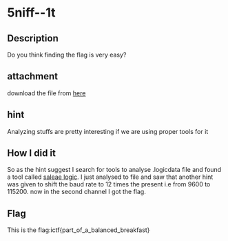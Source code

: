 # 5niff--1t
## Description
Do you think finding the flag is very easy?
## attachment
download the file from [here](https://traboda-arena-36.s3.amazonaws.com/files/attachments/file_1_a1f472bc-339b-48ce-a2f9-eca89a270cc9.logicdata?X-Amz-Algorithm=AWS4-HMAC-SHA256&X-Amz-Credential=AKIA6GUFVMV6HO3NYL6Z%2F20220630%2Fap-south-1%2Fs3%2Faws4_request&X-Amz-Date=20220630T144650Z&X-Amz-Expires=3600&X-Amz-SignedHeaders=host&X-Amz-Signature=5c7ab73d0a9183517c4f14fb8b61685d171fd1bb8afc8b67f4338febbaa433a6)
## hint
Analyzing stuffs are pretty interesting if we are using proper tools for it
## How I did it
So as the hint suggest I search for tools to analyse .logicdata file and found a tool called [saleae logic](https://support.saleae.com/logic-software/sw-download). I just analysed to file and saw that another hint was given to shift the baud rate to 12 times the present i.e from 9600 to 115200. now in the second channel I got the flag.

## Flag
This is the flag:ictf{part_of_a_balanced_breakfast}

